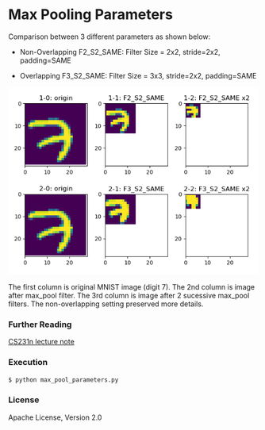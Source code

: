 # Max Pooling Parameters

Comparison between 3 different parameters as shown below:

 * Non-Overlapping
    F2_S2_SAME: Filter Size = 2x2, stride=2x2, padding=SAME

 * Overlapping 
    F3_S2_SAME: Filter Size = 3x3, stride=2x2, padding=SAME

![N|Solid](https://github.com/Brandon-HY-Lin/deep_learning_comparision/blob/master/cnn/parameters/max_pool/max_pool_twice.png?raw=true)

The first column is original MNIST image (digit 7). The 2nd column is image after max_pool filter. The 3rd column is image after 2 sucessive max_pool filters. The non-overlapping setting preserved more details. 

### Further Reading
[CS231n lecture note](http://cs231n.github.io/convolutional-networks/)

### Execution
```sh
$ python max_pool_parameters.py
```

### License

Apache License, Version 2.0
